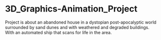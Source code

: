 # 3D_Graphics-Animation_Project

Project is about an abandoned house in a dystopian post-apocalyptic world surrounded by sand dunes and with weathered and degraded buildings. With an automated ship that scans for life in the area.


